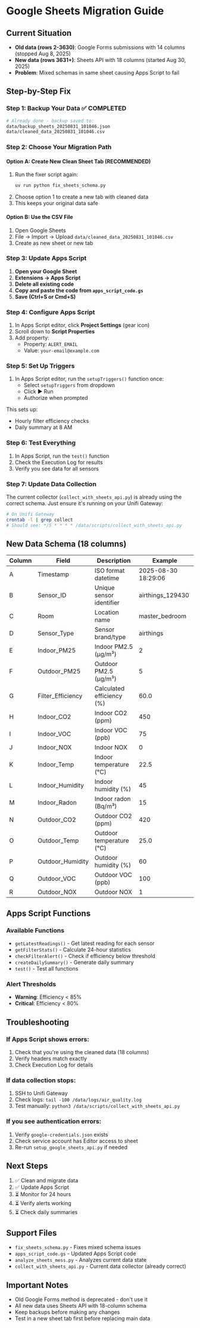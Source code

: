# Google Sheets Migration Guide

## Current Situation
- **Old data (rows 2-3630)**: Google Forms submissions with 14 columns (stopped Aug 8, 2025)
- **New data (rows 3631+)**: Sheets API with 18 columns (started Aug 30, 2025)
- **Problem**: Mixed schemas in same sheet causing Apps Script to fail

## Step-by-Step Fix

### Step 1: Backup Your Data ✅ COMPLETED
```bash
# Already done - backup saved to:
data/backup_sheets_20250831_101046.json
data/cleaned_data_20250831_101046.csv
```

### Step 2: Choose Your Migration Path

#### Option A: Create New Clean Sheet Tab (RECOMMENDED)
1. Run the fixer script again:
   ```bash
   uv run python fix_sheets_schema.py
   ```
2. Choose option 1 to create a new tab with cleaned data
3. This keeps your original data safe

#### Option B: Use the CSV File
1. Open Google Sheets
2. File → Import → Upload `data/cleaned_data_20250831_101046.csv`
3. Create as new sheet or new tab

### Step 3: Update Apps Script

1. **Open your Google Sheet**
2. **Extensions → Apps Script**
3. **Delete all existing code**
4. **Copy and paste the code from `apps_script_code.gs`**
5. **Save (Ctrl+S or Cmd+S)**

### Step 4: Configure Apps Script

1. In Apps Script editor, click **Project Settings** (gear icon)
2. Scroll down to **Script Properties**
3. Add property:
   - Property: `ALERT_EMAIL`
   - Value: `your-email@example.com`

### Step 5: Set Up Triggers

1. In Apps Script editor, run the `setupTriggers()` function once:
   - Select `setupTriggers` from dropdown
   - Click ▶️ Run
   - Authorize when prompted

This sets up:
- Hourly filter efficiency checks
- Daily summary at 8 AM

### Step 6: Test Everything

1. In Apps Script, run the `test()` function
2. Check the Execution Log for results
3. Verify you see data for all sensors

### Step 7: Update Data Collection

The current collector (`collect_with_sheets_api.py`) is already using the correct schema.
Just ensure it's running on your Unifi Gateway:

```bash
# On Unifi Gateway
crontab -l | grep collect
# Should see: */5 * * * * /data/scripts/collect_with_sheets_api.py
```

## New Data Schema (18 columns)

| Column | Field | Description | Example |
|--------|-------|-------------|---------|
| A | Timestamp | ISO format datetime | 2025-08-30 18:29:06 |
| B | Sensor_ID | Unique sensor identifier | airthings_129430 |
| C | Room | Location name | master_bedroom |
| D | Sensor_Type | Sensor brand/type | airthings |
| E | Indoor_PM25 | Indoor PM2.5 (μg/m³) | 2 |
| F | Outdoor_PM25 | Outdoor PM2.5 (μg/m³) | 5 |
| G | Filter_Efficiency | Calculated efficiency (%) | 60.0 |
| H | Indoor_CO2 | Indoor CO2 (ppm) | 450 |
| I | Indoor_VOC | Indoor VOC (ppb) | 75 |
| J | Indoor_NOX | Indoor NOX | 0 |
| K | Indoor_Temp | Indoor temperature (°C) | 22.5 |
| L | Indoor_Humidity | Indoor humidity (%) | 45 |
| M | Indoor_Radon | Indoor radon (Bq/m³) | 15 |
| N | Outdoor_CO2 | Outdoor CO2 (ppm) | 420 |
| O | Outdoor_Temp | Outdoor temperature (°C) | 25.0 |
| P | Outdoor_Humidity | Outdoor humidity (%) | 60 |
| Q | Outdoor_VOC | Outdoor VOC (ppb) | 100 |
| R | Outdoor_NOX | Outdoor NOX | 1 |

## Apps Script Functions

### Available Functions
- `getLatestReadings()` - Get latest reading for each sensor
- `getFilterStats()` - Calculate 24-hour statistics
- `checkFilterAlert()` - Check if efficiency below threshold
- `createDailySummary()` - Generate daily summary
- `test()` - Test all functions

### Alert Thresholds
- **Warning**: Efficiency < 85%
- **Critical**: Efficiency < 80%

## Troubleshooting

### If Apps Script shows errors:
1. Check that you're using the cleaned data (18 columns)
2. Verify headers match exactly
3. Check Execution Log for details

### If data collection stops:
1. SSH to Unifi Gateway
2. Check logs: `tail -100 /data/logs/air_quality.log`
3. Test manually: `python3 /data/scripts/collect_with_sheets_api.py`

### If you see authentication errors:
1. Verify `google-credentials.json` exists
2. Check service account has Editor access to sheet
3. Re-run `setup_google_sheets_api.py` if needed

## Next Steps

1. ✅ Clean and migrate data
2. ✅ Update Apps Script
3. ⏳ Monitor for 24 hours
4. ⏳ Verify alerts working
5. ⏳ Check daily summaries

## Support Files

- `fix_sheets_schema.py` - Fixes mixed schema issues
- `apps_script_code.gs` - Updated Apps Script code
- `analyze_sheets_mess.py` - Analyzes current data state
- `collect_with_sheets_api.py` - Current data collector (already correct)

## Important Notes

- Old Google Forms method is deprecated - don't use it
- All new data uses Sheets API with 18-column schema
- Keep backups before making any changes
- Test in a new sheet tab first before replacing main data